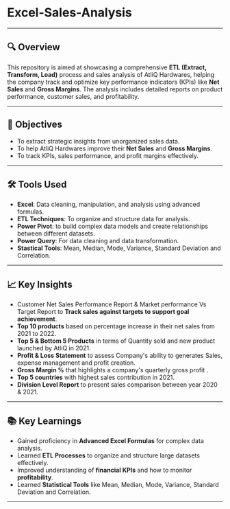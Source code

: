 # Excel-Sales-Analysis
---

## 🔍 **Overview**

This repository is aimed at showcasing a comprehensive **ETL (Extract, Transform, Load)** process and sales analysis of AtliQ Hardwares, helping the company track and optimize key performance indicators (KPIs) like **Net Sales** and **Gross Margins**. The analysis includes detailed reports on product performance, customer sales, and profitability.

---

## 🎯 **Objectives**

- To extract strategic insights from unorganized sales data.
- To help AtliQ Hardwares improve their **Net Sales** and **Gross Margins**.
- To track KPIs, sales performance, and profit margins effectively.

---

## 🛠 **Tools Used**

- **Excel**: Data cleaning, manipulation, and analysis using advanced formulas.
- **ETL Techniques**: To organize and structure data for analysis.
- **Power Pivot**: to build complex data models and create relationships between different datasets. 
- **Power Query**: For data cleaning and data transformation.
- **Stastical Tools**: Mean, Median, Mode, Variance, Standard Deviation and Correlation.

---

## 📈 **Key Insights**

- Customer Net Sales Performance Report & Market performance Vs Target Report to **Track sales against targets to support goal achievement**.
- **Top 10 products** based on percentage increase in their net sales from 2021 to 2022.
- **Top 5 & Bottom 5 Products** in terms of Quantity sold and new product launched by AtliQ in 2021.
- **Profit & Loss Statement** to assess Company's ability to generates Sales, expense management and profit creation.
- **Gross Margin %** that highlights a company's quarterly gross profit .
- **Top 5 countries** with highest sales contribution in 2021.
- **Division Level Report** to present sales comparison between year 2020 & 2021.

---

## 📚 **Key Learnings**

- Gained proficiency in **Advanced Excel Formulas** for complex data analysis.
- Learned **ETL Processes** to organize and structure large datasets effectively.
- Improved understanding of **financial KPIs** and how to monitor **profitability**.
- Learned **Statistical Tools** like Mean, Median, Mode, Variance, Standard Deviation and Correlation.

---
